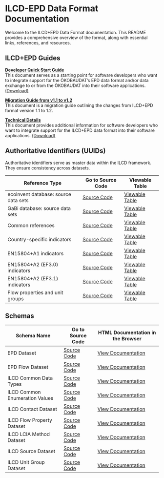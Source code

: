 # ILCD-EPD Data Format Documentation

Welcome to the ILCD+EPD Data Format documentation. This README provides a comprehensive overview of the format, along with essential links, references, and resources.

## ILCD+EPD Guides

**[Developer Quick Start Guide](/doc/guides/EPD%20Data%20Format%20–%20Developer%20Quick%20Start%20Guide.md)**<br/>
This document serves as a starting point for software developers who want to integrate support for the ÖKOBAUDAT’s EPD data format and/or data exchange to or from the ÖKOBAUDAT into their software applications. [(Download)](/doc/guides/EPD%20Data%20Format%20–%20Developer%20Quick%20Start%20Guide.docx)
 

**[Migration Guide from v1.1 to v1.2](/doc/guides/EPD%20Data%20Format%20–%20Migration%20Guide%20from%201.1%20to%201.2.md)**<br/>
This document is a migration guide outlining the changes from ILCD+EPD format version 1.1 to 1.2.

**[Technical Details](/doc/guides/EPD%20Data%20Format%20–%20Technical%20Details.md)**<br/>
This document provides additional information for software developers who want to integrate support for the ILCD+EPD data format into their software applications. [(Download)](/doc/guides/EPD%20Data%20Format%20–%20Technical%20Details.docx)

## Authoritative Identifiers (UUIDs)

Authoritative identifiers serve as master data within the ILCD framework. They ensure consistency across datasets.

| Reference Type                         | Go to Source Code                              | Viewable Table                                 |
|----------------------------------------|--------------------------------------------------|------------------------------------------------|
| ecoinvent database: source data sets   | [Source Code](./doc/identifiers/BackgroundDB_SourceDatasets_ecoinvent.csv)    | [Viewable Table](https://indatawg.github.io/ILCD-EPD-Data-Format/gitBranches/main/identifiers/BackgroundDB_SourceDatasets_ecoinvent.html)  |
| GaBi database: source data sets        | [Source Code](./doc/identifiers/BackgroundDB_SourceDatasets_GaBicsv)  | [Viewable Table](https://indatawg.github.io/ILCD-EPD-Data-Format/gitBranches/main/identifiers/BackgroundDB_SourceDatasets_GaBi.html) |
| Common references                      | [Source Code](./doc/identifiers/Common_references.csv)       | [Viewable Table](https://indatawg.github.io/ILCD-EPD-Data-Format/gitBranches/main/identifiers/Common_references.html)     |
| Country-specific indicators            | [Source Code](./doc/identifiers/Country-specific_indicators.csv) | [Viewable Table](https://indatawg.github.io/ILCD-EPD-Data-Format/gitBranches/main/identifiers/Country-specific_indicators.html)  |
| EN15804+A1 indicators                  | [Source Code](./doc/identifiers/EN15804+A1_indicators.csv)| [Viewable Table](https://indatawg.github.io/ILCD-EPD-Data-Format/gitBranches/main/identifiers/EN15804+A1_indicators.csv) |
| EN15804+A2 (EF3.0) indicators          | [Source Code](./doc/identifiers/EN15804+A2_EF3.0_indicators.csv)| [Viewable Table](https://indatawg.github.io/ILCD-EPD-Data-Format/gitBranches/main/identifiers/EN15804+A2_EF3.0_indicators.html) |
| EN15804+A2 (EF3.1) indicators          | [Source Code](./doc/identifiers/EN15804+A2_EF3.1_indicators.csv)| [Viewable Table](https://indatawg.github.io/ILCD-EPD-Data-Format/gitBranches/main/identifiers/EN15804+A2_EF3.1_indicators.html) |
| Flow properties and unit groups        | [Source Code](./doc/identifiers/Flow_properties_and_unit_groups.csv)| [Viewable Table](https://indatawg.github.io/ILCD-EPD-Data-Format/gitBranches/main/identifiers/Flow_properties_and_unit_groups.html) |



## Schemas

| Schema Name | Go to Source Code | HTML Documentation in the Browser |
|-------------|-------------------|-----------------------------------|
| EPD Dataset | [Source Code](./doc/schemadoc/EPD_DataSet.html) | [View Documentation](https://indatawg.github.io/ILCD-EPD-Data-Format/gitBranches/main/schemadoc/EPD_DataSet.html) |
| EPD Flow Dataset | [Source Code](./doc/schemadoc/EPD_FlowDataSet.html) | [View Documentation](https://indatawg.github.io/ILCD-EPD-Data-Format/gitBranches/main/schemadoc/EPD_FlowDataSet.html) |
| ILCD Common Data Types | [Source Code](./doc/schemadoc/ILCD_Common_DataTypes.html) | [View Documentation](https://indatawg.github.io/ILCD-EPD-Data-Format/gitBranches/main/schemadoc/ILCD_Common_DataTypes.html) |
| ILCD Common Enumeration Values | [Source Code](./doc/schemadoc/ILCD_Common_EnumerationValues.html) | [View Documentation](https://indatawg.github.io/ILCD-EPD-Data-Format/gitBranches/main/schemadoc/ILCD_Common_EnumerationValues.html) |
| ILCD Contact Dataset | [Source Code](./doc/schemadoc/ILCD_ContactDataSet.html) | [View Documentation](https://indatawg.github.io/ILCD-EPD-Data-Format/gitBranches/main/schemadoc/ILCD_ContactDataSet.html) |
| ILCD Flow Property Dataset | [Source Code](./doc/schemadoc/ILCD_FlowPropertyDataSet.html) | [View Documentation](https://indatawg.github.io/ILCD-EPD-Data-Format/gitBranches/main/schemadoc/ILCD_FlowPropertyDataSet.html) |
| ILCD LCIA Method Dataset | [Source Code](./doc/schemadoc/ILCD_LCIA_MethodDataSet.html) | [View Documentation](https://indatawg.github.io/ILCD-EPD-Data-Format/gitBranches/main/schemadoc/ILCD_LCIA_MethodDataSet.html) |
| ILCD Source Dataset | [Source Code](./doc/schemadoc/ILCD_SourceDataSet.html) | [View Documentation](https://indatawg.github.io/ILCD-EPD-Data-Format/gitBranches/main/schemadoc/ILCD_SourceDataSet.html) |
| ILCD Unit Group Dataset | [Source Code](./doc/schemadoc/ILCD_UnitGroupDataSet.html) | [View Documentation](https://indatawg.github.io/ILCD-EPD-Data-Format/gitBranches/main/schemadoc/ILCD_UnitGroupDataSet.html) |

